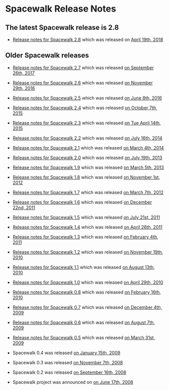# Spacewalk Release Notes

## The latest Spacewalk release is 2.8
 * [Release notes for Spacewalk 2.8](ReleaseNotes28) which was released on [April 19th, 2018](https://www.redhat.com/archives/spacewalk-announce-list/2018-April/msg00000.html)

## Older Spacewalk releases
 * [Release notes for Spacewalk 2.7](ReleaseNotes27) which was released [on September 26th, 2017](https://www.redhat.com/archives/spacewalk-announce-list/2017-September/msg00000.html)
 
 * [Release notes for Spacewalk 2.6](ReleaseNotes26) which was released [on November 29th, 2016](https://www.redhat.com/archives/spacewalk-announce-list/2016-November/msg00000.html)

 * [Release notes for Spacewalk 2.5](ReleaseNotes25) which was released [on June 8th, 2016](https://www.redhat.com/archives/spacewalk-announce-list/2016-June/msg00000.html)

 * [Release notes for Spacewalk 2.4](ReleaseNotes24) which was released [on October 7th, 2015](https://www.redhat.com/archives/spacewalk-announce-list/2015-October/msg00001.html)

 * [Release notes for Spacewalk 2.3](ReleaseNotes23) which was released [on Tue April 14th, 2015](https://www.redhat.com/archives/spacewalk-announce-list/2015-April/msg00000.html)

 * [Release notes for Spacewalk 2.2](ReleaseNotes22) which was released [on July 16th, 2014](https://www.redhat.com/archives/spacewalk-announce-list/2014-July/msg00000.html)

 * [Release notes for Spacewalk 2.1](ReleaseNotes21) which was released [on March 4th, 2014](http://www.redhat.com/archives/spacewalk-announce-list/2014-March/msg00000.html)

 * [Release notes for Spacewalk 2.0](ReleaseNotes20) which was released [on July 19th, 2013](http://www.redhat.com/archives/spacewalk-announce-list/2013-July/msg00000.html)

 * [Release notes for Spacewalk 1.9](ReleaseNotes19) which was released [on March 5th, 2013](http://www.redhat.com/archives/spacewalk-announce-list/2013-March/msg00000.html)

 * [Release notes for Spacewalk 1.8](ReleaseNotes18) which was released [on November 1st, 2012](http://www.redhat.com/archives/spacewalk-announce-list/2012-November/msg00000.html)

 * [Release notes for Spacewalk 1.7](ReleaseNotes17) which was released [on March 7th, 2012](http://www.redhat.com/archives/spacewalk-announce-list/2012-March/msg00000.html)

 * [Release notes for Spacewalk 1.6](ReleaseNotes16) which was released [on December 22nd, 2011](http://www.redhat.com/archives/spacewalk-announce-list/2011-December/msg00000.html)

 * [Release notes for Spacewalk 1.5](ReleaseNotes15) which was released [on July 21st, 2011](http://www.redhat.com/archives/spacewalk-announce-list/2011-July/msg00000.html)

 * [Release notes for Spacewalk 1.4](ReleaseNotes14) which was released [on April 26th, 2011](http://www.redhat.com/archives/spacewalk-announce-list/2011-April/msg00000.html)

 * [Release notes for Spacewalk 1.3](ReleaseNotes13) which was released [on February 4th, 2011](http://www.redhat.com/archives/spacewalk-announce-list/2011-February/msg00000.html)

 * [Release notes for Spacewalk 1.2](ReleaseNotes12) which was released [on November 19th, 2010](http://www.redhat.com/archives/spacewalk-announce-list/2010-November/msg00000.html)

 * [Release notes for Spacewalk 1.1](ReleaseNotes11) which was released [on August 13th, 2010](http://www.redhat.com/archives/spacewalk-announce-list/2010-August/msg00000.html)

 * [Release notes for Spacewalk 1.0](ReleaseNotes10) which was released [on April 29th, 2010](http://www.redhat.com/archives/spacewalk-announce-list/2010-April/msg00000.html)

 * [Release notes for Spacewalk 0.8](ReleaseNotes08) which was released [on February 16th, 2010](http://www.redhat.com/archives/spacewalk-announce-list/2010-February/msg00000.html)

 * [Release notes for Spacewalk 0.7](ReleaseNotes07) which was released [on December 4th, 2009](http://www.redhat.com/archives/spacewalk-announce-list/2009-December/msg00000.html)

 * [Release notes for Spacewalk 0.6](ReleaseNotes06) which was released [on August 7th, 2009](http://www.redhat.com/archives/spacewalk-announce-list/2009-August/msg00000.html)

 * [Release notes for Spacewalk 0.5](ReleaseNotes05) which was released [on March 31st, 2009](http://www.redhat.com/archives/spacewalk-announce-list/2009-March/msg00001.html)

 * Spacewalk 0.4 was released [on January 15th, 2009](http://www.redhat.com/archives/spacewalk-announce-list/2009-January/msg00000.html)
 * Spacewalk 0.3 was released [on November 7th, 2008](http://www.redhat.com/archives/spacewalk-list/2008-November/msg00039.html)
 * Spacewalk 0.2 was released [on September 16th, 2008](http://www.redhat.com/archives/spacewalk-list/2008-September/msg00041.html)
 * Spacewalk project was announced on [on June 17th, 2008](http://www.redhat.com/archives/spacewalk-list/2008-June/msg00000.html)
